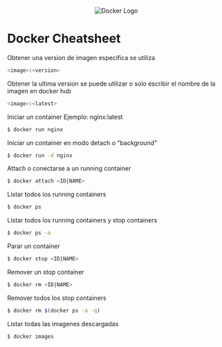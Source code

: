 
<p align="center">
  <img src="https://miro.medium.com/max/200/1*lUNmBw_oyS2ADWqZs4DLOA.png" alt="Docker Logo">
</p>


# Docker Cheatsheet

Obtener una version de imagen especifica se utiliza

```bash
<image>:<version>
```

Obtener la ultima version se puede utilizar
o solo escribir el nombre de la imagen en docker hub

```bash
<image>:<latest>
```

Iniciar un container Ejemplo: nginx:latest

```bash
$ docker run nginx
```

Iniciar un container en modo detach o "background"

```bash
$ docker run -d nginx
```

Attach o conectarse a un running container


```bash
$ docker attach <ID|NAME>
```

Listar todos los running containers

```bash
$ docker ps
```

Listar todos los running containers y stop containers

```bash
$ docker ps -a
```

Parar un container

```bash
$ docker stop <ID|NAME>
```

Remover un stop container

```bash
$ docker rm <ID|NAME>
```

Remover todos los stop containers

```bash
$ docker rm $(docker ps -a -q)
```

Listar todas las imagenes descargadas

```bash
$ docker images
```





